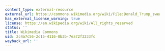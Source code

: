 ```yaml
---
content_type: external-resource
external_url: https://commons.wikimedia.org/wiki/File:Donald_Trump_swearing_in_ceremony.jpg
has_external_license_warning: true
license: https://en.wikipedia.org/wiki/All_rights_reserved
status: ''
title: Wikimedia Commons
uid: 2c4a7c56-2c15-4116-8b3b-7ea72f3233fc
wayback_url: ''
---
```

